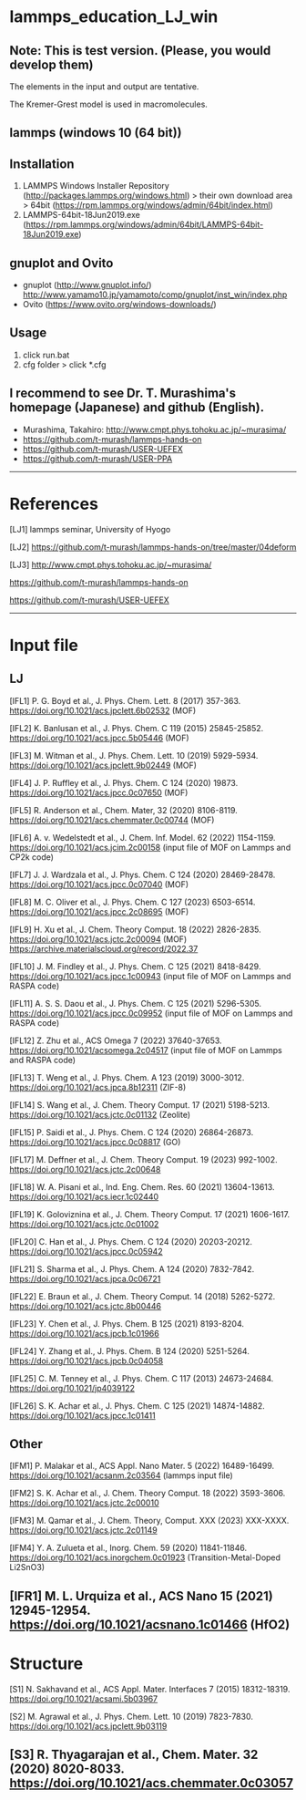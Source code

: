 # lammps_education_LJ_win


## Note: This is test version. (Please, you would develop them)


The elements in the input and output are tentative.


The Kremer-Grest model is used in macromolecules.


## lammps (windows 10 (64 bit))


## Installation
1. LAMMPS Windows Installer Repository (http://packages.lammps.org/windows.html) > their own download area > 64bit
  (https://rpm.lammps.org/windows/admin/64bit/index.html)
2. LAMMPS-64bit-18Jun2019.exe (https://rpm.lammps.org/windows/admin/64bit/LAMMPS-64bit-18Jun2019.exe)


## gnuplot and Ovito
* gnuplot (http://www.gnuplot.info/)
  http://www.yamamo10.jp/yamamoto/comp/gnuplot/inst_win/index.php
* Ovito (https://www.ovito.org/windows-downloads/)


## Usage
1. click run.bat
2. cfg folder > click *.cfg


## I recommend to see Dr. T. Murashima's homepage (Japanese) and github (English).
* Murashima, Takahiro: http://www.cmpt.phys.tohoku.ac.jp/~murasima/
* https://github.com/t-murash/lammps-hands-on
* https://github.com/t-murash/USER-UEFEX
* https://github.com/t-murash/USER-PPA


------------------------------------------------------------------------------
# References


[LJ1] lammps seminar, University of Hyogo


[LJ2] https://github.com/t-murash/lammps-hands-on/tree/master/04deform


[LJ3] http://www.cmpt.phys.tohoku.ac.jp/~murasima/


  https://github.com/t-murash/lammps-hands-on


  https://github.com/t-murash/USER-UEFEX


------------------------------------------------------------------------------
# Input file


## LJ


[IFL1] P. G. Boyd et al., J. Phys. Chem. Lett. 8 (2017) 357-363.
  https://doi.org/10.1021/acs.jpclett.6b02532 (MOF)


[IFL2] K. Banlusan et al., J. Phys. Chem. C 119 (2015) 25845-25852.
  https://doi.org/10.1021/acs.jpcc.5b05446 (MOF)


[IFL3] M. Witman et al., J. Phys. Chem. Lett. 10 (2019) 5929-5934.
  https://doi.org/10.1021/acs.jpclett.9b02449 (MOF)


[IFL4] J. P. Ruffley et al., J. Phys. Chem. C 124 (2020) 19873.
  https://doi.org/10.1021/acs.jpcc.0c07650 (MOF)


[IFL5] R. Anderson et al., Chem. Mater, 32 (2020) 8106-8119.
  https://doi.org/10.1021/acs.chemmater.0c00744 (MOF)


[IFL6] A. v. Wedelstedt et al., J. Chem. Inf. Model. 62 (2022) 1154-1159.
  https://doi.org/10.1021/acs.jcim.2c00158 (input file of MOF on Lammps and CP2k code)


[IFL7] J. J. Wardzala et al., J. Phys. Chem. C 124 (2020) 28469-28478.
  https://doi.org/10.1021/acs.jpcc.0c07040 (MOF)


[IFL8] M. C. Oliver et al., J. Phys. Chem. C 127 (2023) 6503-6514.
  https://doi.org/10.1021/acs.jpcc.2c08695 (MOF)


[IFL9] H. Xu et al., J. Chem. Theory Comput. 18 (2022) 2826-2835.
  https://doi.org/10.1021/acs.jctc.2c00094 (MOF)
  https://archive.materialscloud.org/record/2022.37


[IFL10] J. M. Findley et al., J. Phys. Chem. C 125 (2021) 8418-8429.
  https://doi.org/10.1021/acs.jpcc.1c00943 (input file of MOF on Lammps and RASPA code)


[IFL11] A. S. S. Daou et al., J. Phys. Chem. C 125 (2021) 5296-5305.
  https://doi.org/10.1021/acs.jpcc.0c09952 (input file of MOF on Lammps and RASPA code)


[IFL12] Z. Zhu et al., ACS Omega 7 (2022) 37640-37653.
  https://doi.org/10.1021/acsomega.2c04517 (input file of MOF on Lammps and RASPA code)


[IFL13] T. Weng et al., J. Phys. Chem. A 123 (2019) 3000-3012.
  https://doi.org/10.1021/acs.jpca.8b12311 (ZIF-8)


[IFL14] S. Wang et al., J. Chem. Theory Comput. 17 (2021) 5198-5213.
  https://doi.org/10.1021/acs.jctc.0c01132 (Zeolite)


[IFL15] P. Saidi et al., J. Phys. Chem. C 124 (2020) 26864-26873.
  https://doi.org/10.1021/acs.jpcc.0c08817 (GO)


[IFL17] M. Deffner et al., J. Chem. Theory Comput. 19 (2023) 992-1002.
  https://doi.org/10.1021/acs.jctc.2c00648


[IFL18] W. A. Pisani et al., Ind. Eng. Chem. Res. 60 (2021) 13604-13613.
  https://doi.org/10.1021/acs.iecr.1c02440


[IFL19] K. Goloviznina et al., J. Chem. Theory Comput. 17 (2021) 1606-1617.
  https://doi.org/10.1021/acs.jctc.0c01002


[IFL20] C. Han et al., J. Phys. Chem. C 124 (2020) 20203-20212.
  https://doi.org/10.1021/acs.jpcc.0c05942


[IFL21] S. Sharma et al., J. Phys. Chem. A 124 (2020) 7832-7842.
  https://doi.org/10.1021/acs.jpca.0c06721


[IFL22] E. Braun et al., J. Chem. Theory Comput. 14 (2018) 5262-5272.
  https://doi.org/10.1021/acs.jctc.8b00446


[IFL23] Y. Chen et al., J. Phys. Chem. B 125 (2021) 8193-8204.
  https://doi.org/10.1021/acs.jpcb.1c01966


[IFL24] Y. Zhang et al., J. Phys. Chem. B 124 (2020) 5251-5264.
  https://doi.org/10.1021/acs.jpcb.0c04058


[IFL25] C. M. Tenney et al., J. Phys. Chem. C 117 (2013) 24673-24684.
  https://doi.org/10.1021/jp4039122


[IFL26] S. K. Achar et al., J. Phys. Chem. C 125 (2021) 14874-14882.
  https://doi.org/10.1021/acs.jpcc.1c01411


## Other

[IFM1] P. Malakar et al., ACS Appl. Nano Mater. 5 (2022) 16489-16499.
  https://doi.org/10.1021/acsanm.2c03564 (lammps input file)


[IFM2] S. K. Achar et al., J. Chem. Theory Comput. 18 (2022) 3593-3606.
  https://doi.org/10.1021/acs.jctc.2c00010


[IFM3] M. Qamar et al., J. Chem. Theory, Comput. XXX (2023) XXX-XXXX.
  https://doi.org/10.1021/acs.jctc.2c01149


[IFM4] Y. A. Zulueta et al., Inorg. Chem. 59 (2020) 11841-11846.
  https://doi.org/10.1021/acs.inorgchem.0c01923 (Transition-Metal-Doped Li2SnO3)


[IFR1] M. L. Urquiza et al., ACS Nano 15 (2021) 12945-12954.
  https://doi.org/10.1021/acsnano.1c01466 (HfO2)
------------------------------------------------------------------------------
# Structure


[S1] N. Sakhavand et al., ACS Appl. Mater. Interfaces 7 (2015) 18312-18319.
  https://doi.org/10.1021/acsami.5b03967


[S2] M. Agrawal et al., J. Phys. Chem. Lett. 10 (2019) 7823-7830.
  https://doi.org/10.1021/acs.jpclett.9b03119


[S3] R. Thyagarajan et al., Chem. Mater. 32 (2020) 8020-8033.
  https://doi.org/10.1021/acs.chemmater.0c03057
------------------------------------------------------------------------------